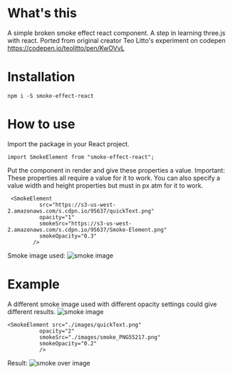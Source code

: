 # What's this

A simple broken smoke effect react component. A step in learning three.js with react. Ported from original creator Teo Litto's experiment on codepen https://codepen.io/teolitto/pen/KwOVvL

# Installation

```
npm i -S smoke-effect-react
```

# How to use

Import the package in your React project.

```
import SmokeElement from "smoke-effect-react";
```

Put the component in render and give these properties a value.
Important: These properties all require a value for it to work.
You can also specify a value width and height properties but must in px atm for it to work.

```
 <SmokeElement
          src="https://s3-us-west-2.amazonaws.com/s.cdpn.io/95637/quickText.png"
          opacity="1"
          smokeSrc="https://s3-us-west-2.amazonaws.com/s.cdpn.io/95637/Smoke-Element.png"
          smokeOpacity="0.3"
        />
```

Smoke image used:
![smoke image](https://s3-us-west-2.amazonaws.com/s.cdpn.io/95637/Smoke-Element.png)

# Example

A different smoke image used with different opacity settings could give different results.
![smoke image](https://pngimg.com/uploads/smoke/smoke_PNG55217.png)

```
<SmokeElement src="./images/quickText.png"
          opacity="2"
          smokeSrc="./images/smoke_PNG55217.png"
          smokeOpacity="0.2"
          />
```

Result:
![smoke over image](https://i.ibb.co/5TkG4dJ/ezgif-4-19da91c951bf.gif)
